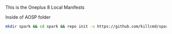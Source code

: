 This is the Oneplus 8 Local Manifests

Inside of AOSP folder

```bash
mkdir spark && cd spark && repo init -u https://github.com/killcmd/spark-manifest -b spark && mkdir .repo/local_manifests && wget -q -O .repo/local_manifests/roomservice.xml https://raw.githubusercontent.com/killcmd/lm_instantnoodle/SparkOS-12.3/local_manifests/nissin_curry.xml && repo sync --force-sync --optimized-fetch --no-tags --no-clone-bundle --prune -j$(nproc --all)
```
